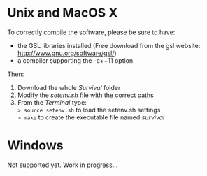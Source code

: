 Unix and MacOS X
=================

To correctly compile the software, please be sure to have:
 - the GSL libraries installed (Free download from the gsl website: http://www.gnu.org/software/gsl/)
 - a compiler supporting the -c++11 option

Then:
 1. Download the whole *Survival* folder
 2. Modify the *setenv.sh* file with the correct paths
 3. From the *Terminal* type:  
 `> source setenv.sh` to load the setenv.sh settings  
 `> make` to create the executable file named *survival*

Windows
=================

Not supported yet. Work in progress...
